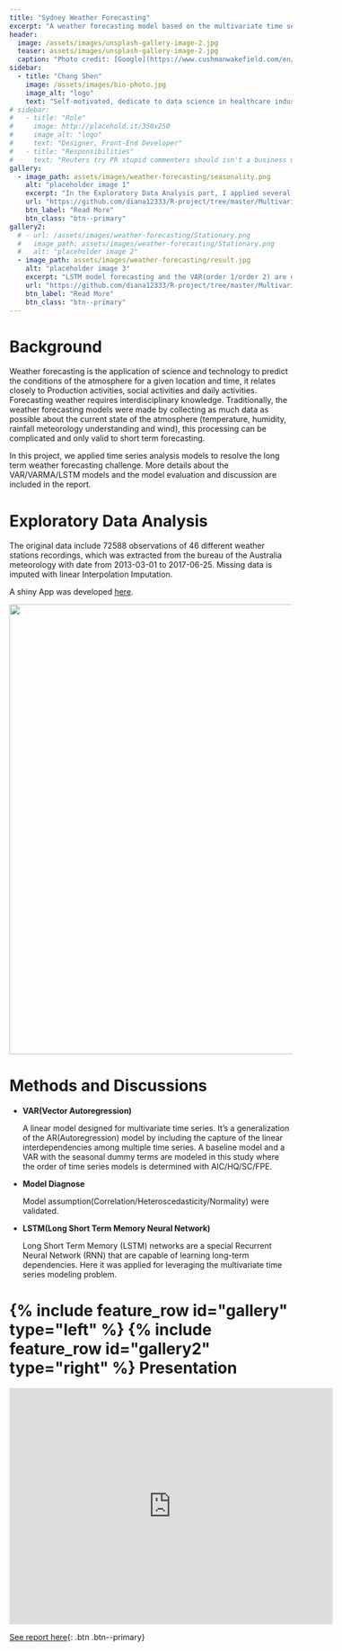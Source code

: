 ```yaml
---
title: "Sydney Weather Forecasting"
excerpt: "A weather forecasting model based on the multivariate time series analysis model VAR, discussion and comparing to ARIMA and LSTM"
header:
  image: /assets/images/unsplash-gallery-image-2.jpg
  teaser: assets/images/unsplash-gallery-image-2.jpg
  caption: "Photo credit: [Google](https://www.cushmanwakefield.com/en/australia/offices/sydney)"
sidebar:
  - title: "Chang Shen"
    image: /assets/images/bio-photo.jpg
    image_alt: "logo"
    text: "Self-motivated, dedicate to data science in healthcare industry."
# sidebar:
#   - title: "Role"
#     image: http://placehold.it/350x250
#     image_alt: "logo"
#     text: "Designer, Front-End Developer"
#   - title: "Responsibilities"
#     text: "Reuters try PR stupid commenters should isn't a business model"
gallery:
  - image_path: assets/images/weather-forecasting/seasonality.png
    alt: "placeholder image 1"
    excerpt: "In the Exploratory Data Analysis part, I applied several visualizations and analysis to better understand the raw data."
    url: "https://github.com/diana12333/R-project/tree/master/Multivariate%20Time%20Series"
    btn_label: "Read More"
    btn_class: "btn--primary"
gallery2:
  # - url: /assets/images/weather-forecasting/Stationary.png
  #   image_path: assets/images/weather-forecasting/Stationary.png
  #   alt: "placeholder image 2"
  - image_path: assets/images/weather-forecasting/result.jpg
    alt: "placeholder image 3"
    excerpt: "LSTM model forecasting and the VAR(order 1/order 2) are demostrated as right, blue curve is the true value. VAR(1) has the best perfomance considering the model complexity and accuracy."
    url: "https://github.com/diana12333/R-project/tree/master/Multivariate%20Time%20Series"
    btn_label: "Read More"
    btn_class: "btn--primary"
---
```


Background 
===========

Weather forecasting is the application of science and technology to predict the conditions of the atmosphere for a given location and time, it relates closely to Production activities, social activities and daily activities. Forecasting weather requires interdisciplinary knowledge. Traditionally, the weather forecasting models were made by collecting as much data as possible about the current state of the atmosphere (temperature, humidity, rainfall meteorology understanding and wind), this processing can be complicated and only valid to short term forecasting. 


In this project, we applied time series analysis models to resolve the long term weather forecasting challenge. More details about the VAR/VARMA/LSTM models and the model evaluation and discussion are included in the report. 


Exploratory Data Analysis 
===========
The original data include 72588 observations of 46 different weather stations recordings, which was extracted from the bureau of the Australia meteorology with date from 2013-03-01 to 2017-06-25. Missing data is imputed with linear Interpolation Imputation.


A shiny App was developed [here](https://changshen.shinyapps.io/shiny/).

<img src="/assets/gif/demo-weather-forcasting.gif" width="800" height="800" />

Methods and Discussions 
==========
* **VAR(Vector Autoregression)**


   A linear model designed for multivariate time series. It’s a generalization of the AR(Autoregression) model by including the capture of the linear interdependencies among multiple time series. A baseline model and a VAR with the seasonal dummy terms are modeled in this study where the order of time series models is determined with AIC/HQ/SC/FPE. 
* **Model Diagnose**


  Model assumption(Correlation/Heteroscedasticity/Normality) were validated.
 
* **LSTM(Long Short Term Memory Neural Network)**


  Long Short Term Memory (LSTM) networks are a special Recurrent Neural Network (RNN) that are capable of learning long-term dependencies. Here it was applied for leveraging the multivariate time series modeling problem.


{% include feature_row id="gallery" type="left" %}
{% include feature_row id="gallery2" type="right" %}
Presentation
==========
<iframe src="https://slides.com/changshen/multivariate/embed" width="576" height="420" scrolling="no" frameborder="0" webkitallowfullscreen mozallowfullscreen allowfullscreen></iframe>



[See report here](/assets/doc/weather-forcast/VAR_MultivariateTimeSeriesAnalysis.pdf){: .btn .btn--primary}